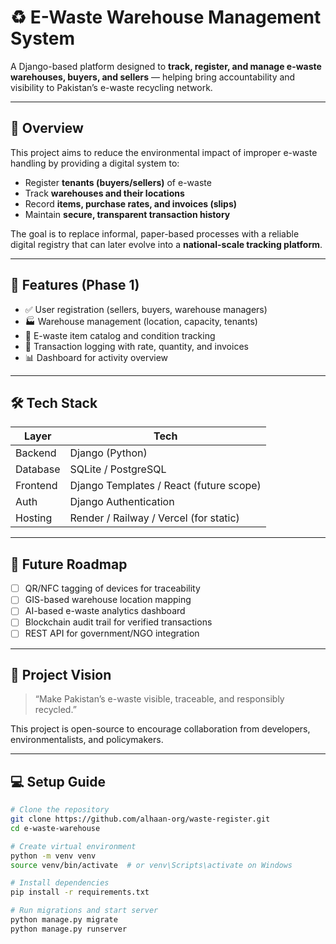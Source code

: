 # ♻️ E-Waste Warehouse Management System

A Django-based platform designed to **track, register, and manage e-waste warehouses, buyers, and sellers** — helping bring accountability and visibility to Pakistan’s e-waste recycling network.

---

## 🚀 Overview

This project aims to reduce the environmental impact of improper e-waste handling by providing a digital system to:

- Register **tenants (buyers/sellers)** of e-waste  
- Track **warehouses and their locations**  
- Record **items, purchase rates, and invoices (slips)**  
- Maintain **secure, transparent transaction history**  

The goal is to replace informal, paper-based processes with a reliable digital registry that can later evolve into a **national-scale tracking platform**.

---

## 🧩 Features (Phase 1)

- ✅ User registration (sellers, buyers, warehouse managers)  
- 🏭 Warehouse management (location, capacity, tenants)  
- 💾 E-waste item catalog and condition tracking  
- 💸 Transaction logging with rate, quantity, and invoices  
- 📊 Dashboard for activity overview  

---

## 🛠️ Tech Stack

| Layer | Tech |
|-------|------|
| Backend | Django (Python) |
| Database | SQLite / PostgreSQL |
| Frontend | Django Templates / React (future scope) |
| Auth | Django Authentication |
| Hosting | Render / Railway / Vercel (for static) |

---

## 🔮 Future Roadmap

- [ ] QR/NFC tagging of devices for traceability  
- [ ] GIS-based warehouse location mapping  
- [ ] AI-based e-waste analytics dashboard  
- [ ] Blockchain audit trail for verified transactions  
- [ ] REST API for government/NGO integration  

---

## 🧠 Project Vision

> “Make Pakistan’s e-waste visible, traceable, and responsibly recycled.”

This project is open-source to encourage collaboration from developers, environmentalists, and policymakers.

---

## 💻 Setup Guide

```bash
# Clone the repository
git clone https://github.com/alhaan-org/waste-register.git
cd e-waste-warehouse

# Create virtual environment
python -m venv venv
source venv/bin/activate  # or venv\Scripts\activate on Windows

# Install dependencies
pip install -r requirements.txt

# Run migrations and start server
python manage.py migrate
python manage.py runserver
```
